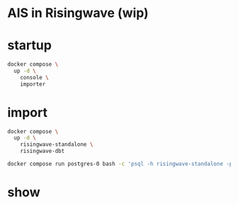 # AIS in Risingwave (wip)

# startup

```bash
docker compose \
  up -d \
    console \
    importer
```

# import 
```bash
docker compose \
  up -d \
    risingwave-standalone \
    risingwave-dbt
```

```bash
docker compose run postgres-0 bash -c 'psql -h risingwave-standalone -p 4566 -d dev -U root'
```

# show

